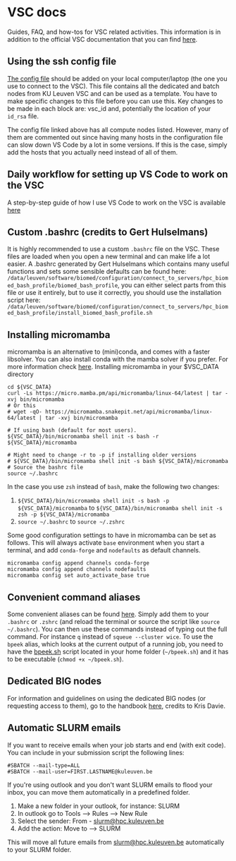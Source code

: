 # VSC docs
Guides, FAQ, and how-tos for VSC related activities. This information is in addition to the official VSC documentation that you can find [here](https://docs.vscentrum.be).

## Using the ssh config file
[The config file](https://github.com/VIB-CCB-BioIT/VSC_docs/blob/main/files/config) should be added on your local computer/laptop (the one you use to connect to the VSC). This file contains all the dedicated and batch nodes from KU Leuven VSC and can be used as a template. You have to make specific changes to this file before you can use this.
Key changes to be made in each block are: vsc_id and, potentially the location of your `id_rsa` file.

The config file linked above has all compute nodes listed. However, many of them are commented out since having many hosts in the configuration file can slow down VS Code by a lot in some versions. If this is the case, simply add the hosts that you actually need instead of all of them.

## Daily workflow for setting up VS Code to work on the VSC
A step-by-step guide of how I use VS Code to work on the VSC is available [here](https://github.com/VIB-CCB-BioIT/VSC_docs/blob/main/using_vsc_in_VScode.md)

## Custom .bashrc (credits to Gert Hulselmans)
It is highly recommended to use a custom `.bashrc` file on the VSC. These files are loaded when you open a new terminal and can make life a lot easier.
A .bashrc generated by Gert Hulselmans which contains many useful functions and sets some sensible defaults can be found here: `/data/leuven/software/biomed/configuration/connect_to_servers/hpc_biomed_bash_profile/biomed_bash_profile`, you can either select parts from this file or use it entirely, but to use it correctly, you should use the installation script here: `/data/leuven/software/biomed/configuration/connect_to_servers/hpc_biomed_bash_profile/install_biomed_bash_profile.sh`

## Installing micromamba
micromamba is an alternative to (mini)conda, and comes with a faster libsolver. You can also install conda with the mamba solver if you prefer. For more information check [here](https://docs.vscentrum.be/software/python_package_management.html).
Installing micromamba in your $VSC_DATA directory

```
cd ${VSC_DATA}
curl -Ls https://micro.mamba.pm/api/micromamba/linux-64/latest | tar -xvj bin/micromamba
# Or this
# wget -qO- https://micromamba.snakepit.net/api/micromamba/linux-64/latest | tar -xvj bin/micromamba

# If using bash (default for most users).
${VSC_DATA}/bin/micromamba shell init -s bash -r ${VSC_DATA}/micromamba

# Might need to change -r to -p if installing older versions
# ${VSC_DATA}/bin/micromamba shell init -s bash ${VSC_DATA}/micromamba
# Source the bashrc file
source ~/.bashrc
```

In the case you use `zsh` instead of `bash`, make the following two changes:
1. `${VSC_DATA}/bin/micromamba shell init -s bash -p ${VSC_DATA}/micromamba` to `${VSC_DATA}/bin/micromamba shell init -s zsh -p ${VSC_DATA}/micromamba`
2. `source ~/.bashrc` to `source ~/.zshrc`

Some good configuration settings to have in micromamba can be set as follows. This will always activate `base` environment when you start a terminal, and add `conda-forge` and `nodefaults` as default channels.
```
micromamba config append channels conda-forge
micromamba config append channels nodefaults
micromamba config set auto_activate_base true
```

## Convenient command aliases
Some convenient aliases can be found [here](https://github.com/VIB-CCB-BioIT/VSC_docs/blob/main/files/VSC_aliases). Simply add them to your `.bashrc` or `.zshrc` (and reload the terminal or source the script like `source ~/.bashrc`). You can then use these commands instead of typing out the full command. For instance `q` instead of `squeue --cluster wice`. To use the `bpeek` alias, which looks at the current output of a running job, you need to have the [bpeek.sh](https://github.com/VIB-CCB-BioIT/VSC_docs/blob/main/files/bpeek.sh) script located in your home folder (`~/bpeek.sh`) and it has to be executable (`chmod +x ~/bpeek.sh`).

## Dedicated BIG nodes
For information and guidelines on using the dedicated BIG nodes (or requesting access to them), go to the handbook [here](https://docs.google.com/document/d/1bMqhykatkkATmWkqIdaXqQRv8GnfUOX9qSdDuShfmCI/edit), credits to Kris Davie.

## Automatic SLURM emails
If you want to receive emails when your job starts and end (with exit code). You can include in your submission script the following lines:
```
#SBATCH --mail-type=ALL
#SBATCH --mail-user=FIRST.LASTNAME@kuleuven.be
```
If you're using outlook and you don't want SLURM emails to flood your inbox, you can move them automatically in a predefined folder.
1. Make a new folder in your outlook, for instance: SLURM
2. In outlook go to Tools --> Rules --> New Rule
3. Select the sender: From - slurm@hpc.kuleuven.be
4. Add the action: Move to --> SLURM

This will move all future emails from slurm@hpc.kuleuven.be automatically to your SLURM folder.
